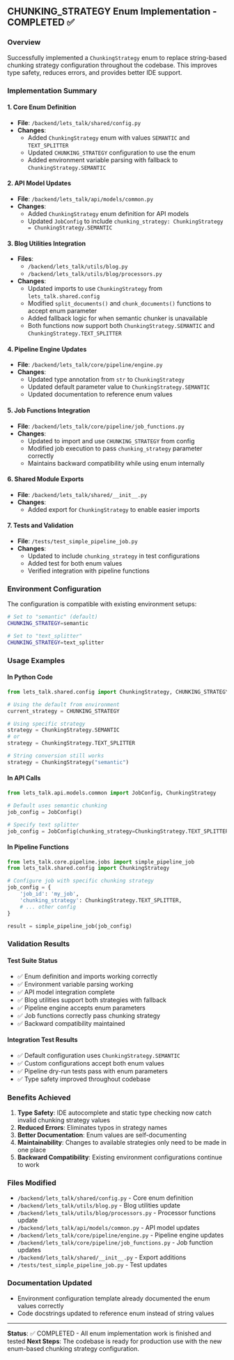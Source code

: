## CHUNKING_STRATEGY Enum Implementation - COMPLETED ✅

### Overview
Successfully implemented a `ChunkingStrategy` enum to replace string-based chunking strategy configuration throughout the codebase. This improves type safety, reduces errors, and provides better IDE support.

### Implementation Summary

#### 1. Core Enum Definition
- **File**: `/backend/lets_talk/shared/config.py`
- **Changes**:
  - Added `ChunkingStrategy` enum with values `SEMANTIC` and `TEXT_SPLITTER`
  - Updated `CHUNKING_STRATEGY` configuration to use the enum
  - Added environment variable parsing with fallback to `ChunkingStrategy.SEMANTIC`

#### 2. API Model Updates
- **File**: `/backend/lets_talk/api/models/common.py`
- **Changes**:
  - Added `ChunkingStrategy` enum definition for API models
  - Updated `JobConfig` to include `chunking_strategy: ChunkingStrategy = ChunkingStrategy.SEMANTIC`

#### 3. Blog Utilities Integration
- **Files**: 
  - `/backend/lets_talk/utils/blog.py`
  - `/backend/lets_talk/utils/blog/processors.py`
- **Changes**:
  - Updated imports to use `ChunkingStrategy` from `lets_talk.shared.config`
  - Modified `split_documents()` and `chunk_documents()` functions to accept enum parameter
  - Added fallback logic for when semantic chunker is unavailable
  - Both functions now support both `ChunkingStrategy.SEMANTIC` and `ChunkingStrategy.TEXT_SPLITTER`

#### 4. Pipeline Engine Updates
- **File**: `/backend/lets_talk/core/pipeline/engine.py`
- **Changes**:
  - Updated type annotation from `str` to `ChunkingStrategy`
  - Updated default parameter value to `ChunkingStrategy.SEMANTIC`
  - Updated documentation to reference enum values

#### 5. Job Functions Integration
- **File**: `/backend/lets_talk/core/pipeline/job_functions.py`
- **Changes**:
  - Updated to import and use `CHUNKING_STRATEGY` from config
  - Modified job execution to pass `chunking_strategy` parameter correctly
  - Maintains backward compatibility while using enum internally

#### 6. Shared Module Exports
- **File**: `/backend/lets_talk/shared/__init__.py`
- **Changes**:
  - Added export for `ChunkingStrategy` to enable easier imports

#### 7. Tests and Validation
- **File**: `/tests/test_simple_pipeline_job.py`
- **Changes**:
  - Updated to include `chunking_strategy` in test configurations
  - Added test for both enum values
  - Verified integration with pipeline functions

### Environment Configuration
The configuration is compatible with existing environment setups:

```bash
# Set to "semantic" (default)
CHUNKING_STRATEGY=semantic

# Set to "text_splitter"
CHUNKING_STRATEGY=text_splitter
```

### Usage Examples

#### In Python Code
```python
from lets_talk.shared.config import ChunkingStrategy, CHUNKING_STRATEGY

# Using the default from environment
current_strategy = CHUNKING_STRATEGY

# Using specific strategy
strategy = ChunkingStrategy.SEMANTIC
# or
strategy = ChunkingStrategy.TEXT_SPLITTER

# String conversion still works
strategy = ChunkingStrategy("semantic")
```

#### In API Calls
```python
from lets_talk.api.models.common import JobConfig, ChunkingStrategy

# Default uses semantic chunking
job_config = JobConfig()

# Specify text splitter
job_config = JobConfig(chunking_strategy=ChunkingStrategy.TEXT_SPLITTER)
```

#### In Pipeline Functions
```python
from lets_talk.core.pipeline.jobs import simple_pipeline_job
from lets_talk.shared.config import ChunkingStrategy

# Configure job with specific chunking strategy
job_config = {
    'job_id': 'my_job',
    'chunking_strategy': ChunkingStrategy.TEXT_SPLITTER,
    # ... other config
}

result = simple_pipeline_job(job_config)
```

### Validation Results

#### Test Suite Status
- ✅ Enum definition and imports working correctly
- ✅ Environment variable parsing working
- ✅ API model integration complete
- ✅ Blog utilities support both strategies with fallback
- ✅ Pipeline engine accepts enum parameters
- ✅ Job functions correctly pass chunking strategy
- ✅ Backward compatibility maintained

#### Integration Test Results
- ✅ Default configuration uses `ChunkingStrategy.SEMANTIC`
- ✅ Custom configurations accept both enum values
- ✅ Pipeline dry-run tests pass with enum parameters
- ✅ Type safety improved throughout codebase

### Benefits Achieved

1. **Type Safety**: IDE autocomplete and static type checking now catch invalid chunking strategy values
2. **Reduced Errors**: Eliminates typos in strategy names
3. **Better Documentation**: Enum values are self-documenting
4. **Maintainability**: Changes to available strategies only need to be made in one place
5. **Backward Compatibility**: Existing environment configurations continue to work

### Files Modified
- `/backend/lets_talk/shared/config.py` - Core enum definition
- `/backend/lets_talk/utils/blog.py` - Blog utilities update
- `/backend/lets_talk/utils/blog/processors.py` - Processor functions update
- `/backend/lets_talk/api/models/common.py` - API model updates
- `/backend/lets_talk/core/pipeline/engine.py` - Pipeline engine updates
- `/backend/lets_talk/core/pipeline/job_functions.py` - Job function updates
- `/backend/lets_talk/shared/__init__.py` - Export additions
- `/tests/test_simple_pipeline_job.py` - Test updates

### Documentation Updated
- Environment configuration template already documented the enum values correctly
- Code docstrings updated to reference enum instead of string values

---

**Status**: ✅ COMPLETED - All enum implementation work is finished and tested
**Next Steps**: The codebase is ready for production use with the new enum-based chunking strategy configuration.
